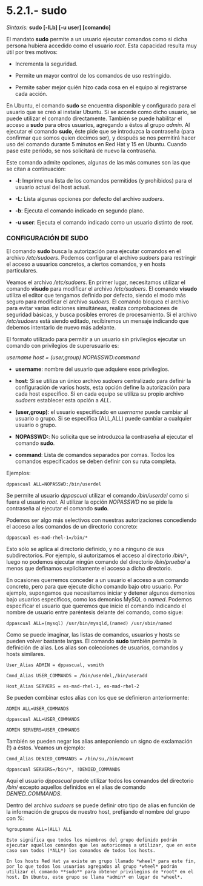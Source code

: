 # 5.2.1.- sudo

*Sintaxis:* **sudo [-lLb] [-u user] [comando]**

El mandato **sudo** permite a un usuario ejecutar comandos como si dicha persona hubiera accedido como el usuario *root*. Esta capacidad resulta muy útil por tres motivos:

 * Incrementa la seguridad.

 * Permite un mayor control de los comandos de uso restringido.

 * Permite saber mejor quién hizo cada cosa en el equipo al registrarse cada acción.

En Ubuntu, el comando **sudo** se encuentra disponible y configurado para el usuario que se creó al instalar Ubuntu. Si se accede como dicho usuario, se puede utilizar el comando directamente. También se puede habilitar el acceso a **sudo** para otros usuarios, agregando a éstos al grupo *admin*. Al ejecutar el comando **sudo**, éste pide que se introduzca la contraseña (para confirmar que somos quien decimos ser), y después se nos permitirá hacer uso del comando durante 5 minutos en Red Hat y 15 en Ubuntu. Cuando pase este periódo, se nos solicitará de nuevo la contraseña.

Este comando admite opciones, algunas de las más comunes son las que se citan a continuación:

 * **-l**: Imprime una lista de los comandos permitidos (y prohibidos) para el usuario actual del host actual.

 * **-L**: Lista algunas opciones por defecto del archivo *sudoers*.

 * **-b**: Ejecuta el comando indicado en segundo plano.

 * **-u user**: Ejecuta el comando indicado como un usuario distinto de *root*.


### CONFIGURACIÓN DE SUDO

El comando **sudo** busca la autorización para ejecutar comandos en el archivo */etc/sudoers*. Podemos configurar el archivo *sudoers* para restringir el acceso a usuarios concretos, a ciertos comandos, y en hosts particulares.

Veamos el archivo */etc/sudoers*. En primer lugar, necesitamos utilizar el comando **visudo** para modificar el archivo */etc/sudoers*. El comando **visudo** utiliza el editor que tengamos definido por defecto, siendo el modo más seguro para modificar el archivo *sudoers*. El comando bloquea el archivo para evitar varias ediciones simultáneas, realiza comprobaciones de seguridad básicas, y busca posibles errores de procesamiento. Si el archivo */etc/sudoers* está siendo editado, recibiremos un mensaje indicando que debemos intentarlo de nuevo más adelante.

El formato utilizado para permitir a un usuario sin privilegios ejecutar un comando con privilegios de superusuario es:

*username host = (user,group) NOPASSWD:command*

 * **username**: nombre del usuario que adquiere esos privilegios.

 * **host**: Si se utiliza un único archivo *sudoers* centralizado para definir la configuración de varios hosts, esta opción define la autorización para cada host específico. Si en cada equipo se utiliza su propio archivo *sudoers* establecer esta opción a *ALL*.

 * **(user,group)**: el usuario especificado en *username* puede cambiar al usuario o grupo. Si se especifica (ALL,ALL) puede cambiar a cualquier usuario o grupo.

 * **NOPASSWD:**: No solicita que se introduzca la contraseña al ejecutar el comando **sudo**.

 * **command**: Lista de comandos separados por comas. Todos los comandos especificados se deben definir con su ruta completa.

Ejemplos:

```
dppascual ALL=NOPASSWD:/bin/userdel
```

Se permite al usuario *dppascual* utilizar el comando */bin/userdel* como si fuera el usuario *root*. Al utilizar la opción *NOPASSWD* no se pide la contraseña al ejecutar el comando **sudo**.

Podemos ser algo más selectivos con nuestras autorizaciones concediendo el acceso a los comandos de un directorio concreto:

```
dppascual es-mad-rhel-1=/bin/*
```

Esto sólo se aplica al directorio definido, y no a ninguno de sus subdirectorios. Por ejemplo, si autorizamos el acceso al directorio */bin/*``*``, luego no podemos ejecutar ningún comando del directorio */bin/prueba/* a menos que definamos explícitamente el acceso a dicho directorio.

En ocasiones querremos conceder a un usuario el acceso a un comando concreto, pero para que ejecute dicho comando bajo otro usuario. Por ejemplo, supongamos que necesitamos iniciar y detener algunos demonios bajo usuarios específicos, como los demonios MySQL o *named*. Podemos especificar el usuario que queremos que inicie el comando indicando el nombre de usuario entre paréntesis delante del comando, como sigue:

```
dppascual ALL=(mysql) /usr/bin/mysqld,(named) /usr/sbin/named
```

Como se puede imaginar, las listas de comandos, usuarios y hosts se pueden volver bastante largas. El comando **sudo** también permite la definición de alias. Los alias son colecciones de usuarios, comandos y hosts similares.

```
User_Alias ADMIN = dppascual, wsmith

Cmnd_Alias USER_COMMANDS = /bin/userdel,/bin/useradd

Host_Alias SERVERS = es-mad-rhel-1, es-mad-rhel-2
```

Se pueden combinar estos alias con los que se definieron anteriormente:

```
ADMIN ALL=USER_COMMANDS

dppascual ALL=USER_COMMANDS

ADMIN SERVERS=USER_COMMANDS
```

También se pueden negar los alias anteponiendo un signo de exclamación (!) a éstos. Veamos un ejemplo:

```
Cmnd_Alias DENIED_COMMANDS = /bin/su,/bin/mount

dppascual SERVERS=/bin/*, !DENIED_COMMANDS
```

Aquí el usuario *dppascual* puede utilizar todos los comandos del directorio */bin/* excepto aquellos definidos en el alias de comando *DENIED_COMMANDS*.

Dentro del archivo *sudoers* se puede definir otro tipo de alias en función de la información de grupos de nuestro host, prefijando el nombre del grupo con *%*:

```
%groupname ALL=(ALL) ALL

Esto significa que todos los miembros del grupo definido podrán ejecutar aquellos comandos que les autoricemos a utilizar, que en este caso son todos (*ALL*) los comandos de todos los hosts.

En los hosts Red Hat ya existe un grupo llamado *wheel* para este fin, por lo que todos los usuarios agregados al grupo *wheel* podrán utilizar el comando **sudo** para obtener privilegios de *root* en el host. En Ubuntu, este grupo se llama *admin* en lugar de *wheel*.
